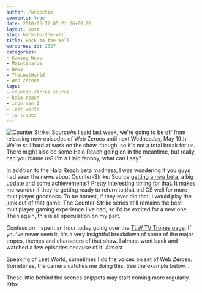 ```yaml
---
author: Pwnocchio
comments: true
date: 2010-05-12 05:21:36+00:00
layout: post
slug: back-to-the-well
title: Back to the Well
wordpress_id: 2627
categories:
- Gaming News
- Maintenance
- News
- TheLeetWorld
- Web Zeroes
tags:
- counter-strike source
- halo reach
- iron man 2
- leet world
- tv tropes
---
```


![Counter Strike: Source](http://smoothfewfilms.com/wp-content/uploads/2010/05/css.jpg)As I said last week, we're going to be off from releasing new episodes of Web Zeroes until next Wednesday, May 19th. We're still hard at work on the show, though, so it's not a total break for us. There might also be some Halo Reach going on in the meantime, but really, can you blame us? I'm a Halo fanboy, what can I say?

In addition to the Halo Reach beta madness, I was wondering if you guys had seen the news about Counter-Strike: Source [getting a new beta](http://kotaku.com/5536413/counter+strike-source-gets-extensive-update-new-beta), a big update and some achievements? Pretty interesting timing for that. It makes me wonder if they're getting ready to return to that old CS well for more multiplayer goodness. To be honest, if they ever did that, I would play the junk out of that game. The Counter-Strike series still remains the best multiplayer gaming experience I've had, so I'd be excited for a new one. Then again, this is all speculation on my part.

Confession: I spent an hour today going over the [TLW TV Tropes page](http://tvtropes.org/pmwiki/pmwiki.php/Main/TheLeetWorld). If you've never seen it, it's a very insightful breakdown of some of the major tropes, themes and characters of that show. I almost went back and watched a few episodes because of it. Almost.

Speaking of Leet World, sometimes I do the voices on set of Web Zeroes. Sometimes, the camera catches me doing this. See the example below...



These little behind the scenes snippets may start coming more regularly. Kthx.

